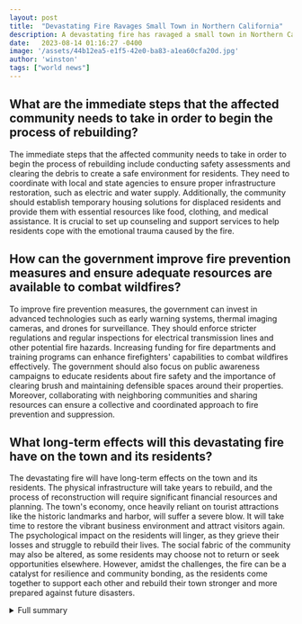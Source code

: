 ```yaml
---
layout: post
title:  "Devastating Fire Ravages Small Town in Northern California"
description: A devastating fire has ravaged a small town in Northern California, leaving behind a trail of destruction and despair.
date:   2023-08-14 01:16:27 -0400
image: '/assets/44b12ea5-e1f5-42e0-ba83-a1ea60cfa20d.jpg'
author: 'winston'
tags: ["world news"]
---
```


## What are the immediate steps that the affected community needs to take in order to begin the process of rebuilding?
The immediate steps that the affected community needs to take in order to begin the process of rebuilding include conducting safety assessments and clearing the debris to create a safe environment for residents. They need to coordinate with local and state agencies to ensure proper infrastructure restoration, such as electric and water supply. Additionally, the community should establish temporary housing solutions for displaced residents and provide them with essential resources like food, clothing, and medical assistance. It is crucial to set up counseling and support services to help residents cope with the emotional trauma caused by the fire.

## How can the government improve fire prevention measures and ensure adequate resources are available to combat wildfires?
To improve fire prevention measures, the government can invest in advanced technologies such as early warning systems, thermal imaging cameras, and drones for surveillance. They should enforce stricter regulations and regular inspections for electrical transmission lines and other potential fire hazards. Increasing funding for fire departments and training programs can enhance firefighters' capabilities to combat wildfires effectively. The government should also focus on public awareness campaigns to educate residents about fire safety and the importance of clearing brush and maintaining defensible spaces around their properties. Moreover, collaborating with neighboring communities and sharing resources can ensure a collective and coordinated approach to fire prevention and suppression.

## What long-term effects will this devastating fire have on the town and its residents?
The devastating fire will have long-term effects on the town and its residents. The physical infrastructure will take years to rebuild, and the process of reconstruction will require significant financial resources and planning. The town's economy, once heavily reliant on tourist attractions like the historic landmarks and harbor, will suffer a severe blow. It will take time to restore the vibrant business environment and attract visitors again. The psychological impact on the residents will linger, as they grieve their losses and struggle to rebuild their lives. The social fabric of the community may also be altered, as some residents may choose not to return or seek opportunities elsewhere. However, amidst the challenges, the fire can be a catalyst for resilience and community bonding, as the residents come together to support each other and rebuild their town stronger and more prepared against future disasters.

<details>
  <summary>Full summary</summary>
A devastating fire has ravaged a small town in Northern California, leaving behind a trail of destruction and despair. The town, known for its historic landmarks and bustling harbor, has suffered significant loss and devastation. The fire, which started on November 8, 2018, was ignited by a faulty electric transmission line. As an east wind blew through the town, the fire spread downhill, engulfing everything in its path.<br><br>In total, 14 different sites in the town were heavily damaged or completely destroyed by the fire. The town corridor, with its iconic historic wood buildings, was burnt down to ashes. Homes belonging to the residents were also destroyed, leaving families homeless and devastated.<br><br>Adding to the tragedy, the fire also engulfed the commercial boats in the harbor. Whale watching and dive boats, once the pride of the town, caught fire and sank, adding to the extensive loss suffered by the community.<br><br>It is a scene of utter devastation and heartbreak. The historic landmarks that once stood proudly have now turned to ashes, and the livelihoods of the residents have been shattered. The town not only has to rebuild its physical infrastructure but also has to heal the emotional scars left by the fire.<br><br>The fire caused 85 civilian fatalities and injured 12 civilians and 5 firefighters. Over 18,000 structures were destroyed, with most of the damage occurring within the first four hours. The towns of Paradise and Concow lost about 95% of their structures. The fire caused resource challenges as it coincided with other large fires in Southern California.<br><br>In the wake of this tragedy, the community is coming together to support each other. The California Department of Social Services is providing grant assistance through the Individuals and Households Program (IHP) and the State Supplemental Grant Program (SSGP). The California Department of Motor Vehicles (DMV) is offering limited services to residents affected by the wildfires. Food banks throughout California are providing emergency food assistance to families affected by the wildfires.<br><br>It is a long road to recovery, but the resilience and strength of the community will prevail. As firefighters battle the blaze and volunteers extend a helping hand, the town will rise from the ashes and rebuild its spirit. The bravery of the responders and the support from the community will honor the memory of those who lost their lives and bring hope to those affected by this devastating fire.<br><br>This fire serves as a reminder of the importance of fire prevention measures and the need for adequate resources to combat wildfires. Canada has been experiencing a shrinking capacity to prevent wildfires due to budget cuts and a loss of forest service staff. The situation has been exacerbated by onerous rules for fire prevention. Wildfires have turned some of Canada's forests into a tinderbox, with hundreds of wildfires burning across the country. The air quality in the Northeastern United States has improved due to rain and cloud cover near wildfire areas. Over 1,100 firefighters from around the world have been dispatched to Canada to combat the fire season.<br><br>The devastating fire in Northern California has caused immense pain and loss. But amidst the darkness, the strength and resilience of the community shine through. With assistance and support, the town will rebuild, and its spirit will emerge stronger than ever.
</details>

